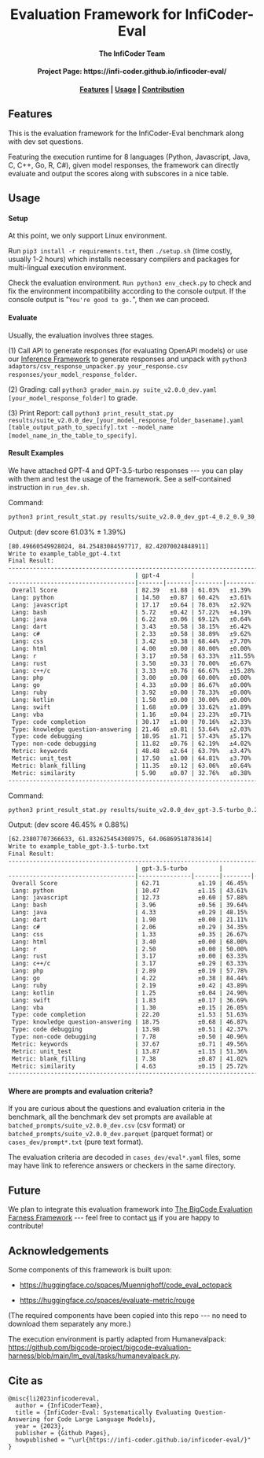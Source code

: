 <h1 align="center">Evaluation Framework for InfiCoder-Eval</h1>

<h4 align="center">The InfiCoder Team</h4>

<h4 align="center">Project Page: https://infi-coder.github.io/inficoder-eval/</h4>

<h4 align="center">
    <p>
        <a href="#features">Features</a> |
        <a href="#usage">Usage</a> |
        <a href="#future">Contribution</a>
    <p>
</h4>

## Features
This is the evaluation framework for the InfiCoder-Eval benchmark along with dev set questions.

Featuring the execution runtime for 8 languages (Python, Javascript, Java, C, C++, Go, R, C#), given model responses, the framework can directly evaluate and output the scores along with subscores in a nice table.

## Usage


#### Setup

At this point, we only support Linux environment.

Run `pip3 install -r requirements.txt`, then `./setup.sh` (time costly, usually 1-2 hours) which installs necessary compilers and packages for multi-lingual execution environment.

Check the evaluation environment.
`Run python3 env_check.py` to check and fix the environment incompatibility according to the console output. If the console output is "`You're good to go.`", then we can proceed.

#### Evaluate

Usually, the evaluation involves three stages.

(1) Call API to generate responses (for evaluating OpenAPI models) or use our [Inference Framework](https://github.com/infi-coder/ffqa-evaluation-harness) to generate responses and unpack with `python3 adaptors/csv_response_unpacker.py your_response.csv responses/your_model_response_folder`.

(2) Grading: call `python3 grader_main.py suite_v2.0.0_dev.yaml [your_model_response_folder]` to grade.

(3) Print Report: call `python3 print_result_stat.py results/suite_v2.0.0_dev_[your_model_response_folder_basename].yaml [table_output_path_to_specify].txt --model_name [model_name_in_the_table_to_specify]`.


#### Result Examples

We have attached GPT-4 and GPT-3.5-turbo responses --- you can play with them and test the usage of the framework. See a self-contained instruction in `run_dev.sh`. 

Command:
```bash
python3 print_result_stat.py results/suite_v2.0.0_dev_gpt-4_0.2_0.9_30_suite_v2.0.0_dev.yaml example_table_gpt-4.txt --model_name gpt-4
```

Output: (dev score 61.03% ± 1.39%)
```bash
[80.49660549928024, 84.25483084597717, 82.42070024848911]
Write to example_table_gpt-4.txt
Final Result:
-------------------------------------------------------------------------------------------------
                                    | gpt-4         |                  | Full Score | Allocation 
------------------------------------|-------|-------|--------|---------|------------|------------
 Overall Score                      | 82.39   ±1.88 | 61.03%   ±1.39%  | 135.00     |            
 Lang: python                       | 14.50   ±0.87 | 60.42%   ±3.61%  | 24.00      | 17.78%     
 Lang: javascript                   | 17.17   ±0.64 | 78.03%   ±2.92%  | 22.00      | 16.30%     
 Lang: bash                         | 5.72    ±0.42 | 57.22%   ±4.19%  | 10.00      | 7.41%      
 Lang: java                         | 6.22    ±0.06 | 69.12%   ±0.64%  | 9.00       | 6.67%      
 Lang: dart                         | 3.43    ±0.58 | 38.15%   ±6.42%  | 9.00       | 6.67%      
 Lang: c#                           | 2.33    ±0.58 | 38.89%   ±9.62%  | 6.00       | 4.44%      
 Lang: css                          | 3.42    ±0.38 | 68.44%   ±7.70%  | 5.00       | 3.70%      
 Lang: html                         | 4.00    ±0.00 | 80.00%   ±0.00%  | 5.00       | 3.70%      
 Lang: r                            | 3.17    ±0.58 | 63.33%   ±11.55% | 5.00       | 3.70%      
 Lang: rust                         | 3.50    ±0.33 | 70.00%   ±6.67%  | 5.00       | 3.70%      
 Lang: c++/c                        | 3.33    ±0.76 | 66.67%   ±15.28% | 5.00       | 3.70%      
 Lang: php                          | 3.00    ±0.00 | 60.00%   ±0.00%  | 5.00       | 3.70%      
 Lang: go                           | 4.33    ±0.00 | 86.67%   ±0.00%  | 5.00       | 3.70%      
 Lang: ruby                         | 3.92    ±0.00 | 78.33%   ±0.00%  | 5.00       | 3.70%      
 Lang: kotlin                       | 1.50    ±0.00 | 30.00%   ±0.00%  | 5.00       | 3.70%      
 Lang: swift                        | 1.68    ±0.09 | 33.62%   ±1.89%  | 5.00       | 3.70%      
 Lang: vba                          | 1.16    ±0.04 | 23.23%   ±0.71%  | 5.00       | 3.70%      
 Type: code completion              | 30.17   ±1.00 | 70.16%   ±2.33%  | 43.00      | 31.85%     
 Type: knowledge question-answering | 21.46   ±0.81 | 53.64%   ±2.03%  | 40.00      | 29.63%     
 Type: code debugging               | 18.95   ±1.71 | 57.43%   ±5.17%  | 33.00      | 24.44%     
 Type: non-code debugging           | 11.82   ±0.76 | 62.19%   ±4.02%  | 19.00      | 14.07%     
 Metric: keywords                   | 48.48   ±2.64 | 63.79%   ±3.47%  | 76.00      | 56.30%     
 Metric: unit_test                  | 17.50   ±1.00 | 64.81%   ±3.70%  | 27.00      | 20.00%     
 Metric: blank_filling              | 11.35   ±0.12 | 63.06%   ±0.64%  | 18.00      | 13.33%     
 Metric: similarity                 | 5.90    ±0.07 | 32.76%   ±0.38%  | 18.00      | 13.33%     
-------------------------------------------------------------------------------------------------
```

Command:
```bash
python3 print_result_stat.py results/suite_v2.0.0_dev_gpt-3.5-turbo_0.2_0.9_30_suite_v2.0.0_dev.yaml example_table_gpt-3.5-turbo.txt --model_name gpt-3.5-turbo
```

Output: (dev score 46.45% ± 0.88%)

```bash
[62.23807707366633, 61.832625454308975, 64.06869518783614]
Write to example_table_gpt-3.5-turbo.txt
Final Result:
--------------------------------------------------------------------------------------------------------
                                    | gpt-3.5-turbo         |                 | Full Score | Allocation 
------------------------------------|---------------|-------|--------|--------|------------|------------
 Overall Score                      | 62.71           ±1.19 | 46.45%   ±0.88% | 135.00     |            
 Lang: python                       | 10.47           ±1.15 | 43.61%   ±4.81% | 24.00      | 17.78%     
 Lang: javascript                   | 12.73           ±0.60 | 57.88%   ±2.73% | 22.00      | 16.30%     
 Lang: bash                         | 3.96            ±0.56 | 39.64%   ±5.58% | 10.00      | 7.41%      
 Lang: java                         | 4.33            ±0.29 | 48.15%   ±3.21% | 9.00       | 6.67%      
 Lang: dart                         | 1.90            ±0.00 | 21.11%   ±0.00% | 9.00       | 6.67%      
 Lang: c#                           | 2.06            ±0.29 | 34.35%   ±4.81% | 6.00       | 4.44%      
 Lang: css                          | 1.33            ±0.35 | 26.67%   ±7.06% | 5.00       | 3.70%      
 Lang: html                         | 3.40            ±0.00 | 68.00%   ±0.00% | 5.00       | 3.70%      
 Lang: r                            | 2.50            ±0.00 | 50.00%   ±0.00% | 5.00       | 3.70%      
 Lang: rust                         | 3.17            ±0.00 | 63.33%   ±0.00% | 5.00       | 3.70%      
 Lang: c++/c                        | 3.17            ±0.29 | 63.33%   ±5.77% | 5.00       | 3.70%      
 Lang: php                          | 2.89            ±0.19 | 57.78%   ±3.85% | 5.00       | 3.70%      
 Lang: go                           | 4.22            ±0.38 | 84.44%   ±7.70% | 5.00       | 3.70%      
 Lang: ruby                         | 2.19            ±0.42 | 43.89%   ±8.39% | 5.00       | 3.70%      
 Lang: kotlin                       | 1.25            ±0.04 | 24.90%   ±0.81% | 5.00       | 3.70%      
 Lang: swift                        | 1.83            ±0.17 | 36.69%   ±3.42% | 5.00       | 3.70%      
 Lang: vba                          | 1.30            ±0.15 | 26.05%   ±2.94% | 5.00       | 3.70%      
 Type: code completion              | 22.20           ±1.53 | 51.63%   ±3.55% | 43.00      | 31.85%     
 Type: knowledge question-answering | 18.75           ±0.68 | 46.87%   ±1.70% | 40.00      | 29.63%     
 Type: code debugging               | 13.98           ±0.51 | 42.37%   ±1.54% | 33.00      | 24.44%     
 Type: non-code debugging           | 7.78            ±0.50 | 40.96%   ±2.63% | 19.00      | 14.07%     
 Metric: keywords                   | 37.67           ±0.71 | 49.56%   ±0.93% | 76.00      | 56.30%     
 Metric: unit_test                  | 13.87           ±1.15 | 51.36%   ±4.28% | 27.00      | 20.00%     
 Metric: blank_filling              | 7.38            ±0.87 | 41.02%   ±4.81% | 18.00      | 13.33%     
 Metric: similarity                 | 4.63            ±0.15 | 25.72%   ±0.82% | 18.00      | 13.33%     
--------------------------------------------------------------------------------------------------------
```

#### Where are prompts and evaluation criteria?

If you are curious about the questions and evaluation criteria in the benchmark,
all the benchmark dev set prompts are available at `batched_prompts/suite_v2.0.0_dev.csv` (csv format) or `batched_prompts/suite_v2.0.0_dev.parquet` (parquet format) or `cases_dev/prompt*.txt` (pure text format).

The evaluation criteria are decoded in `cases_dev/eval*.yaml` files, some may have link to reference answers or checkers in the same directory.

## Future

We plan to integrate this evaluation framework into [The BigCode Evaluation Farness Framework](https://github.com/bigcode-project/bigcode-evaluation-harness) --- feel free to contact [us](mailto:linyi2@illinois.edu) if you are happy to contribute!

## Acknowledgements

Some components of this framework is built upon:

- https://huggingface.co/spaces/Muennighoff/code_eval_octopack

- https://huggingface.co/spaces/evaluate-metric/rouge

(The required components have been copied into this repo --- no need to download them separately any more.)

The execution environment is partly adapted from Humanevalpack: https://github.com/bigcode-project/bigcode-evaluation-harness/blob/main/lm_eval/tasks/humanevalpack.py.

## Cite as

```
@misc{li2023inficodereval,
  author = {InfiCoderTeam},
  title = {InfiCoder-Eval: Systematically Evaluating Question-Answering for Code Large Language Models},
  year = {2023},
  publisher = {Github Pages},
  howpublished = "\url{https://infi-coder.github.io/inficoder-eval/}"
}
```